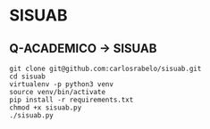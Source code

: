 # SISUAB
## Q-ACADEMICO -> SISUAB

~~~~
git clone git@github.com:carlosrabelo/sisuab.git
cd sisuab
virtualenv -p python3 venv
source venv/bin/activate
pip install -r requirements.txt
chmod +x sisuab.py
./sisuab.py
~~~~
